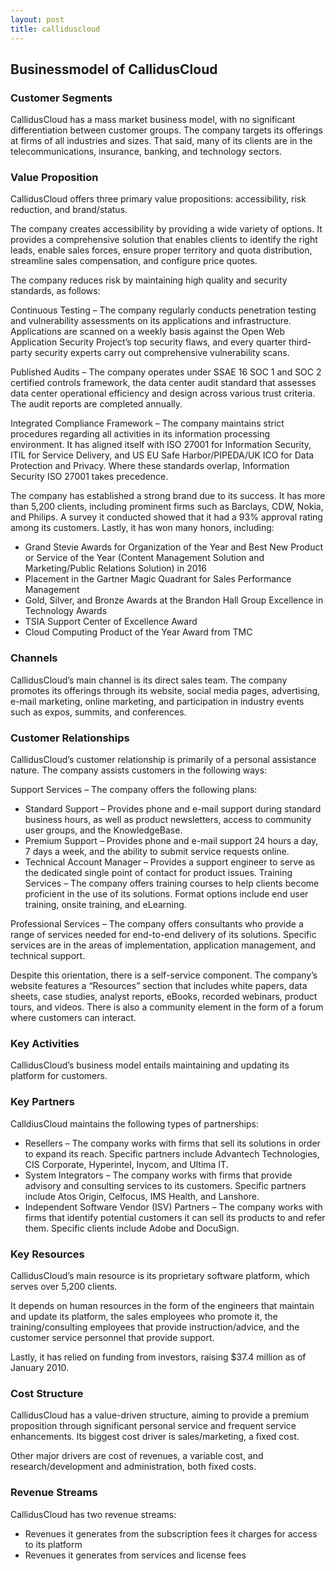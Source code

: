 ```yaml
---
layout: post
title: calliduscloud
---
```


Businessmodel of CallidusCloud
-------------------------------

### Customer Segments

CallidusCloud has a mass market business model, with no significant differentiation between customer groups. The company targets its offerings at firms of all industries and sizes. That said, many of its clients are in the telecommunications, insurance, banking, and technology sectors.

### Value Proposition

CallidusCloud offers three primary value propositions: accessibility, risk reduction, and brand/status.

The company creates accessibility by providing a wide variety of options. It provides a comprehensive solution that enables clients to identify the right leads, enable sales forces, ensure proper territory and quota distribution, streamline sales compensation, and configure price quotes.

The company reduces risk by maintaining high quality and security standards, as follows:

Continuous Testing – The company regularly conducts penetration testing and vulnerability assessments on its applications and infrastructure. Applications are scanned on a weekly basis against the Open Web Application Security Project’s top security flaws, and every quarter third-party security experts carry out comprehensive vulnerability scans.

Published Audits – The company operates under SSAE 16 SOC 1 and SOC 2 certified controls framework, the data center audit standard that assesses data center operational efficiency and design across various trust criteria. The audit reports are completed annually.

Integrated Compliance Framework – The company maintains strict procedures regarding all activities in its information processing environment. It has aligned itself with ISO 27001 for Information Security, ITIL for Service Delivery, and US EU Safe Harbor/PIPEDA/UK ICO for Data Protection and Privacy. Where these standards overlap, Information Security ISO 27001 takes precedence.

The company has established a strong brand due to its success. It has more than 5,200 clients, including prominent firms such as Barclays, CDW, Nokia, and Philips. A survey it conducted showed that it had a 93% approval rating among its customers. Lastly, it has won many honors, including:

 * Grand Stevie Awards for Organization of the Year and Best New Product or Service of the Year (Content Management Solution and Marketing/Public Relations Solution) in 2016
* Placement in the Gartner Magic Quadrant for Sales Performance Management
* Gold, Silver, and Bronze Awards at the Brandon Hall Group Excellence in Technology Awards
* TSIA Support Center of Excellence Award
* Cloud Computing Product of the Year Award from TMC
 ### Channels

CallidusCloud’s main channel is its direct sales team. The company promotes its offerings through its website, social media pages, advertising, e-mail marketing, online marketing, and participation in industry events such as expos, summits, and conferences.

### Customer Relationships

CallidusCloud’s customer relationship is primarily of a personal assistance nature. The company assists customers in the following ways:

Support Services – The company offers the following plans:

 * Standard Support – Provides phone and e-mail support during standard business hours, as well as product newsletters, access to community user groups, and the KnowledgeBase.
* Premium Support – Provides phone and e-mail support 24 hours a day, 7 days a week, and the ability to submit service requests online.
* Technical Account Manager – Provides a support engineer to serve as the dedicated single point of contact for product issues.
 Training Services – The company offers training courses to help clients become proficient in the use of its solutions. Format options include end user training, onsite training, and eLearning.

Professional Services – The company offers consultants who provide a range of services needed for end-to-end delivery of its solutions. Specific services are in the areas of implementation, application management, and technical support.

Despite this orientation, there is a self-service component. The company’s website features a “Resources” section that includes white papers, data sheets, case studies, analyst reports, eBooks, recorded webinars, product tours, and videos. There is also a community element in the form of a forum where customers can interact.

### Key Activities

CallidusCloud’s business model entails maintaining and updating its platform for customers.

### Key Partners

CalldiusCloud maintains the following types of partnerships:

 * Resellers – The company works with firms that sell its solutions in order to expand its reach. Specific partners include Advantech Technologies, CIS Corporate, Hyperintel, Inycom, and Ultima IT.
* System Integrators – The company works with firms that provide advisory and consulting services to its customers. Specific partners include Atos Origin, Celfocus, IMS Health, and Lanshore.
* Independent Software Vendor (ISV) Partners – The company works with firms that identify potential customers it can sell its products to and refer them. Specific clients include Adobe and DocuSign.
 ### Key Resources

CallidusCloud’s main resource is its proprietary software platform, which serves over 5,200 clients.

It depends on human resources in the form of the engineers that maintain and update its platform, the sales employees who promote it, the training/consulting employees that provide instruction/advice, and the customer service personnel that provide support.

Lastly, it has relied on funding from investors, raising $37.4 million as of January 2010.

### Cost Structure

CallidusCloud has a value-driven structure, aiming to provide a premium proposition through significant personal service and frequent service enhancements. Its biggest cost driver is sales/marketing, a fixed cost.

Other major drivers are cost of revenues, a variable cost, and research/development and administration, both fixed costs.

### Revenue Streams

CallidusCloud has two revenue streams:

 * Revenues it generates from the subscription fees it charges for access to its platform
* Revenues it generates from services and license fees
